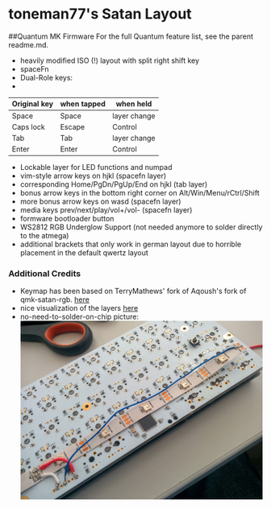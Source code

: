 toneman77's Satan Layout
=====================

##Quantum MK Firmware
For the full Quantum feature list, see the parent readme.md.

* heavily modified ISO (!) layout with split right shift key
* spaceFn
* Dual-Role keys:
* 
 | Original key     | when tapped   | when held     |
 | ---------------- | ------------- | ------------- |
 | Space            | Space         | layer change  |
 | Caps lock        | Escape        | Control       |
 | Tab              | Tab           | layer change  |
 | Enter            | Enter         | Control       |

* Lockable layer for LED functions and numpad
* vim-style arrow keys on hjkl (spacefn layer)
* corresponding Home/PgDn/PgUp/End on hjkl (tab layer)
* bonus arrow keys in the bottom right corner on Alt/Win/Menu/rCtrl/Shift
* more bonus arrow keys on wasd (spacefn layer)
* media keys prev/next/play/vol+/vol- (spacefn layer)
* formware bootloader button
* WS2812 RGB Underglow Support (not needed anymore to solder directly to the atmega)
* additional brackets that only work in german layout due to horrible placement
in the default qwertz layout


### Additional Credits
* Keymap has been based on TerryMathews' fork of Aqoush's fork of qmk-satan-rgb. [here](https://github.com/TerryMathews/qmk-satan-rgb/tree/master/keyboard/satan)
* nice visualization of the layers [here](http://www.keyboard-layout-editor.com/#/gists/aba4e4396459ede85bc66a22cee88e48)
* no-need-to-solder-on-chip picture:
![no need to solder directly on the chip anymore](LEDpinSatan.jpg)
